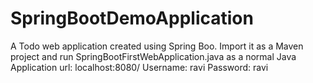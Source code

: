 # SpringBootDemoApplication
A Todo web application created using Spring Boo.
Import it as a Maven project and run SpringBootFirstWebApplication.java as a normal Java Application
url: localhost:8080/
Username: ravi
Password: ravi
